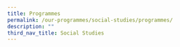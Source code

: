 ```yaml
---
title: Programmes
permalink: /our-programmes/social-studies/programmes/
description: ""
third_nav_title: Social Studies
---
```

